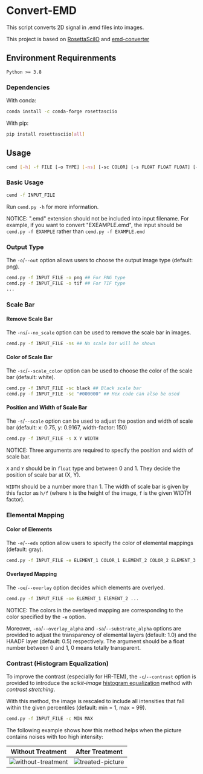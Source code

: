 # Convert-EMD

This script converts 2D signal in .emd files into images.

This project is based on [RosettaSciIO](https://github.com/hyperspy/rosettasciio) and [emd-converter](https://github.com/matao1984/emd-converter)

## Environment Requirenments

`Python >= 3.8`

### Dependencies

With conda:

```bash
conda install -c conda-forge rosettasciio
```

With pip:

```bash
pip install rosettasciio[all]
```

## Usage

```bash
cemd [-h] -f FILE [-o TYPE] [-ns] [-sc COLOR] [-s FLOAT FLOAT FLOAT] [-e Str [Str ...]] [-oe ELEMENT [ELEMENT ...]] [-oa ALPHA] [-sa ALPHA] [-c CONTRAST] [-i INT INT]
```

### Basic Usage

```bash
cemd -f INPUT_FILE
```

Run `cemd.py -h` for more information.

NOTICE: ".emd" extension should not be included into input filename. For example, if you want to convert "EXEAMPLE.emd", the input should be `cemd.py -f EXAMPLE` rather than `cemd.py -f EXAMPLE.emd`

### Output Type

The `-o`/`--out` option allows users to choose the output image type (default: png).

```bash
cemd.py -f INPUT_FILE -o png ## For PNG type
cemd.py -f INPUT_FILE -o tif ## For TIF type
...
```

### Scale Bar

#### Remove Scale Bar

The `-ns`/`--no_scale` option can be used to remove the scale bar in images.

```bash
cemd.py -f INPUT_FILE -ns ## No scale bar will be shown
```

#### Color of Scale Bar

The `-sc`/`--scale_color` option can be used to choose the color of the scale bar (default: white).

```bash
cemd.py -f INPUT_FILE -sc black ## Black scale bar
cemd.py -f INPUT_FILE -sc "#000000" ## Hex code can also be used
```

#### Position and Width of Scale Bar

The `-s`/`--scale` option can be used to adjust the postion and width of scale bar (default: x: 0.75, y: 0.9167, width-factor: 150)

```bash
cemd.py -f INPUT_FILE -s X Y WIDTH
```

NOTICE: Three arguments are required to specify the position and width of scale bar.

`X` and `Y` should be in `float` type and between 0 and 1. They decide the position of scale bar at (X, Y).

`WIDTH` should be a number more than 1. The width of scale bar is given by this factor as `h/f` (where `h` is the height of the image, `f` is the given WIDTH factor).

### Elemental Mapping

#### Color of Elements

The `-e`/`--eds` option allow users to specify the color of elemental mappings (default: gray).

```bash
cemd.py -f INPUT_FILE -e ELEMENT_1 COLOR_1 ELEMENT_2 COLOR_2 ELEMENT_3 COLOR_3 ...
```

#### Overlayed Mapping

The `-oe`/`--overlay` option decides which elements are overlyed.

```bash
cemd.py -f INPUT_FILE -oe ELEMENT_1 ElEMENT_2 ...
```

NOTICE: The colors in the overlayed mapping are corresponding to the color specified by the `-e` option.

Moreover, `-oa`/`--overlay_alpha` and `-sa`/`--substrate_alpha` options are provided to adjust the transparency of elemental layers (default: 1.0) and the HAADF layer (default: 0.5) respectively. The argument should be a float number between 0 and 1, 0 means totally transparent.

### Contrast (Histogram Equalization)

To improve the contrast (especially for HR-TEM), the `-c`/`--contrast` option is provided to introduce the *scikit-image* [histogram equalization](https://scikit-image.org/docs/stable/auto_examples/color_exposure/plot_equalize.html) method with *contrast stretching*.

With this method, the image is rescaled to include all intensities that fall within the given percentiles (default: min = 1, max = 99).

```bash
cemd.py -f INPUT_FILE -c MIN MAX
```
The following example shows how this method helps when the picture contains noises with too high intensity:

|Without Treatment|After Treatment|
|-----------------|---------------|
|![without-treatment](example-images/withou-treatment.png)|![treated-picture](example-images/treated-pic.png)|